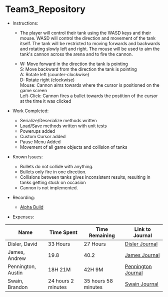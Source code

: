 # Team3_Repository

* Instructions: 
  * The player will control their tank using the WASD keys and their mouse. WASD will control the direction and movement of the tank itself. The tank will be restricted to moving forwards and backwards and rotating slowly left and right. The mouse will be used to aim the tank's cannon across the arena and to fire the cannon.

  * W: Move forward in the direction the tank is pointing  
S: Move backward from the direction the tank is pointing  
A: Rotate left (counter-clockwise)   
D: Rotate right (clockwise)  
Mouse: Cannon aims towards where the cursor is positioned on the game screen   
Left-Click: Cannon fires a bullet towards the postition of the cursor at the time it was clicked  

* Work Completed: 
  * Serialize/Deserialize methods written
  * Load/Save methods written with unit tests
  * Powerups added
  * Custom Cursor added
  * Pause Menu Added
  * Movement of all game objects and collision of tanks
* Known Issues: 
  * Bullets do not collide with anything.
  * Bullets only fire in one direction.
  * Collisions between tanks gives inconsistent results, resulting in tanks getting stuck on occasion
  * Cannon is not implemented.
* Recording: 
  * [Alpha Build](https://www.youtube.com/watch?v=HLsGVoCF8H4&feature=youtu.be)
* Expenses:    

Name | Time Spent | Time Remaining | Link to Journal
------ | ------ | ------ | ------
Disler, David | 33 Hours | 27 Hours | [Disler Journal](https://github.com/Cps209-Team-3/Team3_Repository/wiki/DislerJournal)
James, Andrew | 19.8 | 40.2 | [James Journal](https://github.com/Cps209-Team-3/Team3_Repository/wiki/JamesJournal)
Pennington, Austin | 18H 21M | 42H 9M | [Pennington Journal](https://github.com/Cps209-Team-3/Team3_Repository/wiki/PenningtonJournal)
Swain, Brandon | 24 hours 2 minutes | 35 hours 58 minutes | [Swain Journal](https://github.com/Cps209-Team-3/Team3_Repository/wiki/SwainJournal)

